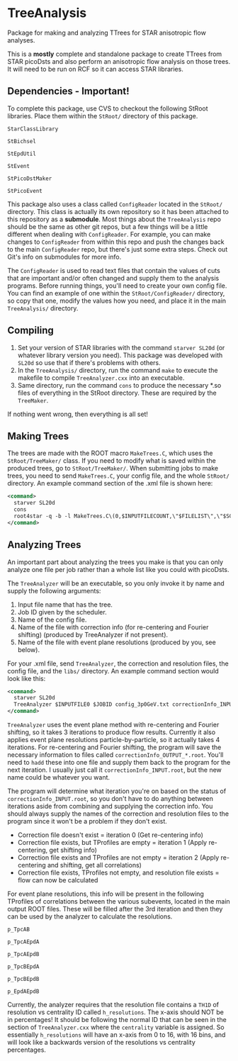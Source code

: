# TreeAnalysis
Package for making and analyzing TTrees for STAR anisotropic flow analyses.

This is a **mostly** complete and standalone package to create TTrees from STAR picoDsts and also perform an anisotropic flow analysis on those trees. It will need to be run on RCF so it can access STAR libraries.

## Dependencies - Important!

To complete this package, use CVS to checkout the following StRoot libraries. Place them within the `StRoot/` directory of this package.

`StarClassLibrary`

`StBichsel`

`StEpdUtil`

`StEvent`

`StPicoDstMaker`

`StPicoEvent`


This package also uses a class called `ConfigReader` located in the `StRoot/` directory. This class is actually its own repository so it has been attached to this repository as a **submodule**. Most things about the `TreeAnalysis` repo should be the same as other git repos, but a few things will be a little different when dealing with `ConfigReader`. For example, you can make changes to `ConfigReader` from within this repo and push the changes back to the main `ConfigReader` repo, but there's just some extra steps. Check out Git's info on submodules for more info.

The `ConfigReader` is used to read text files that contain the values of cuts that are important and/or often changed and supply them to the analysis programs. Before running things, you'll need to create your own config file. You can find an example of one within the `StRoot/ConfigReader/` directory, so copy that one, modify the values how you need, and place it in the main `TreeAnalysis/` directory.

## Compiling

1) Set your version of STAR libraries with the command `starver SL20d` (or whatever library version you need). This package was developed with `SL20d` so use that if there's problems with others.
2) In the `TreeAnalysis/` directory, run the command `make` to execute the makefile to compile `TreeAnalyzer.cxx` into an executable.
3) Same directory, run the command `cons` to produce the necessary \*.so files of everything in the StRoot directory. These are required by the `TreeMaker`.

If nothing went wrong, then everything is all set!

## Making Trees

The trees are made with the ROOT macro `MakeTrees.C`, which uses the `StRoot/TreeMaker/` class. If you need to modify what is saved within the produced trees, go to `StRoot/TreeMaker/`. When submitting jobs to make trees, you need to send `MakeTrees.C`, your config file, and the whole `StRoot/` directory. An example command section of the .xml file is shown here:

```xml
<command>
  starver SL20d
  cons
  root4star -q -b -l MakeTrees.C\(0,$INPUTFILECOUNT,\"$FILELIST\",\"$SCRATCH\",\"$JOBID\",\"config_3p0GeV.txt\",0\)
</command>
```

## Analyzing Trees

An important part about analyzing the trees you make is that you can only analyze one file per job rather than a whole list like you could with picoDsts.

The `TreeAnalyzer` will be an executable, so you only invoke it by name and supply the following arguments:

1) Input file name that has the tree.
2) Job ID given by the scheduler.
3) Name of the config file.
4) Name of the file with correction info (for re-centering and Fourier shifting) (produced by TreeAnalyzer if not present).
5) Name of the file with event plane resolutions (produced by you, see below).

For your .xml file, send `TreeAnalyzer`, the correction and resolution files, the config file, and the `libs/` directory. An example command section would look like this: 

```xml
<command>
  starver SL20d
  TreeAnalyzer $INPUTFILE0 $JOBID config_3p0GeV.txt correctionInfo_INPUT.root resolutionInfo_INPUT.root
</command>
```

`TreeAnalyzer` uses the event plane method with re-centering and Fourier shifting, so it takes 3 iterations to produce flow results. Currently it also applies event plane resolutions particle-by-particle, so it actually takes 4 iterations. For re-centering and Fourier shifting, the program will save the necessary information to files called `correctionInfo_OUTPUT_*.root`. You'll need to `hadd` these into one file and supply them back to the program for the next iteration. I usually just call it `correctionInfo_INPUT.root`, but the new name could be whatever you want. 

The program will determine what iteration you're on based on the status of `correctionInfo_INPUT.root`, so you don't have to do anything between iterations aside from combining and supplying the correction info. You should always supply the names of the correction and resolution files to the program since it won't be a problem if they don't exist.

* Correction file doesn't exist = iteration 0 (Get re-centering info)
* Correction file exists, but TProfiles are empty = iteration 1 (Apply re-centering, get shifting info)
* Correction file exists and TProfiles are not empty = iteration 2 (Apply re-centering and shifting, get all correlations)
* Correction file exists, TProfiles not empty, and resolution file exists = flow can now be calculated

For event plane resolutions, this info will be present in the following TProfiles of correlations between the various subevents, located in the main output ROOT files. These will be filled after the 3rd iteration and then they can be used by the analyzer to calculate the resolutions.

`p_TpcAB`

`p_TpcAEpdA`

`p_TpcAEpdB`

`p_TpcBEpdA`

`p_TpcBEpdB`

`p_EpdAEpdB`

Currently, the analyzer requires that the resolution file contains a `TH1D` of resolution vs centrality ID called `h_resolutions`. The x-axis should NOT be in percentages! It should be following the normal ID that can be seen in the section of `TreeAnalyzer.cxx` where the `centrality` variable is assigned. So essentially `h_resolutions` will have an x-axis from 0 to 16, with 16 bins, and will look like a backwards version of the resolutions vs centrality percentages.
